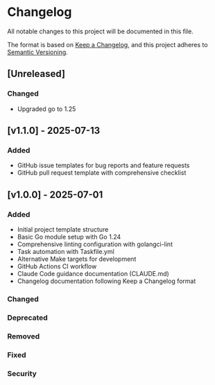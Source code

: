 # Changelog

All notable changes to this project will be documented in this file.

The format is based on [Keep a Changelog](https://keepachangelog.com/en/1.1.0/),
and this project adheres to [Semantic Versioning](https://semver.org/spec/v2.0.0.html).

## [Unreleased]

### Changed
- Upgraded go to 1.25

## [v1.1.0] - 2025-07-13

### Added
- GitHub issue templates for bug reports and feature requests
- GitHub pull request template with comprehensive checklist

## [v1.0.0] - 2025-07-01

### Added
- Initial project template structure
- Basic Go module setup with Go 1.24
- Comprehensive linting configuration with golangci-lint
- Task automation with Taskfile.yml
- Alternative Make targets for development
- GitHub Actions CI workflow
- Claude Code guidance documentation (CLAUDE.md)
- Changelog documentation following Keep a Changelog format

### Changed

### Deprecated

### Removed

### Fixed

### Security